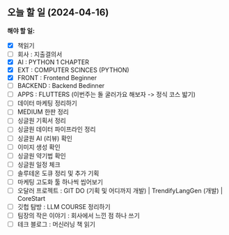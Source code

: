 ## 오늘 할 일 (2024-04-16)

**해야 할 일:**

- [x] 책읽기
- [ ] 회사 : 지출결의서
- [x] AI : PYTHON 1 CHAPTER
- [x] EXT : COMPUTER SCINCES (PYTHON)
- [x] FRONT : Frontend Beginner
- [ ] BACKEND : Backend Bedinner
- [ ] APPS : FLUTTERS (이번주는 돌 굴러가요 해보자 -> 정식 코스 밟기)
- [ ] 데이터 마케팅 정리하기
- [ ] MEDIUM 한판 정리
- [ ] 싱글원 기획서 정리
- [ ] 싱글원 데이터 파이프라인 정리
- [ ] 싱글원 AI (리뷰) 확인
- [ ] 이미지 생성 확인
- [ ] 싱글원 약기법 확인
- [ ] 싱글원 일정 체크
- [ ] 솔루테온 도큐 정리 및 추가 기획
- [ ] 마케팅 고도화 툴 하나씩 씹어보기
- [ ] 오달러 프로젝트 : GIT DO (기획 및 어디까지 개발) | TrendifyLangGen (개발) | CoreStart
- [ ] 깃헙 탐방 : LLM COURSE 정리하기
- [ ] 팀장의 작은 이야기 : 회사에서 느낀 점 하나 쓰기
- [ ] 테크 블로그 : 머신러닝 책 읽기

